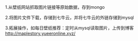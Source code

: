 1.从壁纸网站抓取图片链接等原始数据，存到mongo

2.将图片文件下载，存储到七牛云，并将七牛云的外链存储到mysql

3.拓展操作，如每日壁纸推荐：定时从mysql读取图片，上传到博客 http://maplestory.yueeronline.xyz/
